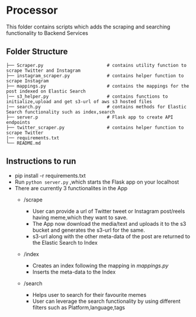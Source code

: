# Processor

This folder contains scripts which adds the scraping and searching functionality to Backend Services

## Folder Structure

    ├── Scraper.py                        # contains utility function to scrape Twitter and Instagram
    ├── instagram_scraper.py              # contains helper function to scrape Instagram        
    ├── mappings.py                       # contains the mappings for the post indexed on Elastic Search 
    |── s3_helper.py                      # contains functions to initialize,upload and get s3-url of aws s3 hosted files
    |── search.py                         # contains methods for Elastic Search functionality such as index,search
    ├── server.p                          # Flask app to create API endpoints
    ├── twitter_scraper.py                # contains helper function to scrape Twitter
    |── requirements.txt
    └── README.md                   
    
    
## Instructions to run

- pip install -r requirements.txt
- Run `python server.py` ,which starts the Flask app on your localhost
- There are currently 3 functionalites in the App
  - /scrape
      - User can provide a url of Twitter tweet or Instagram post/reels having meme,which they want to save.
      - The App now download the media/text and uploads it to the s3 bucket and generates the s3-url for the same.
      - s3-url along with the other meta-data of the post are returned to the Elastic Search to Index
      
  - /index
      - Creates an index following the mapping in _mappings.py_
      - Inserts the meta-data to the Index
      
  - /search
      - Helps user to search for their favourite memes
      - User can leverage the search functionality by using different filters such as Platform,language,tags


  
